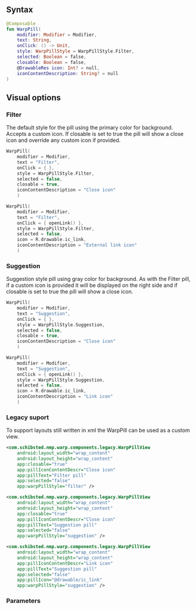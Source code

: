 
## Syntax

```kotlin example
@Composable
fun WarpPill(
    modifier: Modifier = Modifier,
    text: String,
    onClick: () -> Unit,
    style: WarpPillStyle = WarpPillStyle.Filter,
    selected: Boolean = false,
    closable: Boolean = false,
    @DrawableRes icon: Int? = null,
    iconContentDescription: String? = null
)
```

## Visual options

### Filter

The default style for the pill using the primary color for background. Accepts a custom icon. If closable is set to true the pill will show a close icon and override any custom icon if provided. 

```kotlin example
WarpPill(
    modifier = Modifier,
    text = "Filter",
    onClick = { },
    style = WarpPillStyle.Filter,
    selected = false,
    closable = true,
    iconContentDescription = "Close icon"
    )

WarpPill(
    modifier = Modifier,
    text = "Filter",
    onClick = { openLink() },
    style = WarpPillStyle.Filter,
    selected = false,
    icon = R.drawable.ic_link,
    iconContentDescription = "External link icon"
    )
```

### Suggestion

Suggestion style pill using gray color for background. As with the Filter pill, if a custom icon is provided it will be displayed on the right side and if closable is set to true the pill will show a close icon. 

```kotlin example
WarpPill(
    modifier = Modifier,
    text = "Suggestion",
    onClick = { },
    style = WarpPillStyle.Suggestion,
    selected = false,
    closable = true,
    iconContentDescription = "Close icon"
    )

WarpPill(
    modifier = Modifier,
    text = "Suggestion",
    onClick = { openLink() },
    style = WarpPillStyle.Suggestion,
    selected = false,
    icon = R.drawable.ic_link,
    iconContentDescription = "Link icon"
    )
```

### Legacy suport
To support layouts still written in xml the WarpPill can be used as a custom view.

```xml example
<com.schibsted.nmp.warp.components.legacy.WarpPillView
    android:layout_width="wrap_content"
    android:layout_height="wrap_content"
    app:closable="true"
    app:pillIconContentDescr="Close icon"
    app:pillText="Filter pill"
    app:selected="false"
    app:warpPillStyle="filter" />

<com.schibsted.nmp.warp.components.legacy.WarpPillView
    android:layout_width="wrap_content"
    android:layout_height="wrap_content"
    app:closable="true"
    app:pillIconContentDescr="Close icon"
    app:pillText="Suggestion pill"
    app:selected="false"
    app:warpPillStyle="suggestion" />

<com.schibsted.nmp.warp.components.legacy.WarpPillView
    android:layout_width="wrap_content"
    android:layout_height="wrap_content"
    app:pillIconContentDescr="Link icon"
    app:pillText="Suggestion pill"
    app:selected="false"
    app:pillIcon="@drawable/ic_link"
    app:warpPillStyle="suggestion" />
```

### Parameters

<api-table type=android component="Pill" />

